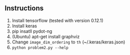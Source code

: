 ## Instructions

1. Install tensorflow (tested with version 0.12.1)
2. Install keras
3. pip insatll pydot-ng
4. (Ubuntu) apt-get install graphviz
5. Change ``image_dim_ordering`` to `th` (~/.keras/keras.json)
6. ``python problem2.py --help``